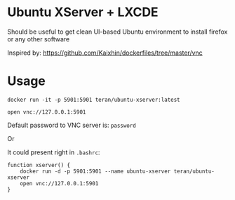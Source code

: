 # Ubuntu XServer + LXCDE

Should be useful to get clean UI-based Ubuntu environment to install firefox or
any other software

Inspired by: https://github.com/Kaixhin/dockerfiles/tree/master/vnc

# Usage

```
docker run -it -p 5901:5901 teran/ubuntu-xserver:latest
```

```
open vnc://127.0.0.1:5901
```

Default password to VNC server is: `password`

Or

It could present right in `.bashrc`:

```
function xserver() {
    docker run -d -p 5901:5901 --name ubuntu-xserver teran/ubuntu-xserver
    open vnc://127.0.0.1:5901
}
```
